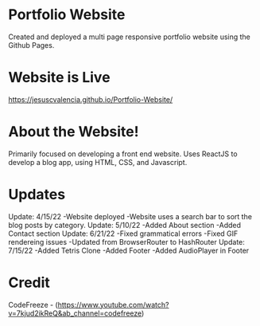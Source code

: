 # Portfolio Website
Created and deployed a multi page responsive portfolio website using the Github Pages.

# Website is Live
https://jesuscvalencia.github.io/Portfolio-Website/

# About the Website!
Primarily focused on developing a front end website. 
Uses ReactJS to develop a blog app, using HTML, CSS, and Javascript.


# Updates
Update: 4/15/22
  -Website deployed
  -Website uses a search bar to sort the blog posts by category.
Update: 5/10/22
  -Added About section
  -Added Contact section
Update: 6/21/22
  -Fixed grammatical errors
  -Fixed GIF rendereing issues
  -Updated from BrowserRouter to HashRouter
Update: 7/15/22
  -Added Tetris Clone
  -Added Footer
  -Added AudioPlayer in Footer


# Credit
CodeFreeze - (https://www.youtube.com/watch?v=7kjud2ikReQ&ab_channel=codefreeze)

